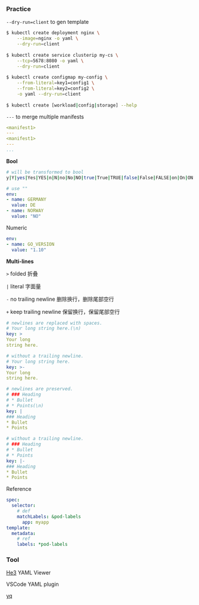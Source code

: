 ### Practice

`--dry-run=client` to gen template

```bash
$ kubectl create deployment nginx \
	--image=nginx -o yaml \
	--dry-run=client
	
$ kubectl create service clusterip my-cs \
	--tcp=5678:8080 -o yaml \
	--dry-run=client
	
$ kubectl create configmap my-config \
	--from-literal=key1=config1 \
	--from-literal=key2=config2 \
	-o yaml --dry-run=client
	
$ kubectl create [workload|config|storage] --help
```

`---` to merge multiple manifests

```yaml
<manifest1>
---
<manifest1>
---
...
```

**Bool**

```bash
# will be transformed to bool
y|Y|yes|Yes|YES|n|N|no|No|NO|true|True|TRUE|false|False|FALSE|on|On|ON|off|Off|OFF
```

```yaml
# use ""
env:
- name: GERMANY
  value: DE
- name: NORWAY
  value: "NO"
```

Numeric

```yaml
env:
- name: GO_VERSION
  value: "1.10"
```

**Multi-lines**

`>` folded 折叠

`|` literal 字面量

`-` no trailing newline 删除换行，删除尾部空行

`+` keep trailing newline 保留换行，保留尾部空行

```yaml
# newlines are replaced with spaces.
# Your long string here.(\n)
key: >
Your long
string here.

# without a trailing newline.
# Your long string here.
key: >-
Your long
string here.

# newlines are preserved.
# ### Heading
# * Bullet
# * Points(\n)
key: |
### Heading
* Bullet
* Points

# without a trailing newline.
# ### Heading
# * Bullet
# * Points
key: |-
### Heading
* Bullet
* Points
```

Reference

```yaml
spec:
  selector:
    # def
    matchLabels: &pod-labels
      app: myapp
template:
  metadata:
    # ref
    labels: *pod-labels
```

### Tool

[He3](https://he3app.com/) YAML Viewer

VSCode YAML plugin

[yq](https://github.com/mikefarah/yq)